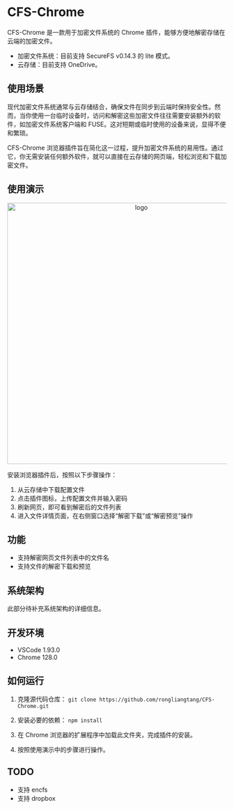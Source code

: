 # CFS-Chrome
CFS-Chrome 是一款用于加密文件系统的 Chrome 插件，能够方便地解密存储在云端的加密文件。

- 加密文件系统：目前支持 SecureFS v0.14.3 的 lite 模式。
- 云存储：目前支持 OneDrive。


## 使用场景
现代加密文件系统通常与云存储结合，确保文件在同步到云端时保持安全性。然而，当你使用一台临时设备时，访问和解密这些加密文件往往需要安装额外的软件，如加密文件系统客户端和 FUSE。这对短期或临时使用的设备来说，显得不便和繁琐。

CFS-Chrome 浏览器插件旨在简化这一过程，提升加密文件系统的易用性。通过它，你无需安装任何额外软件，就可以直接在云存储的网页端，轻松浏览和下载加密文件。


## 使用演示
<p align="center">
  <img
    alt="logo"
    src="https://blog-1259405505.cos.ap-guangzhou.myqcloud.com/CFS-Chrome-Demo-1.gif"
    width="600"
  />
</p>

安装浏览器插件后，按照以下步骤操作：
1. 从云存储中下载配置文件
2. 点击插件图标，上传配置文件并输入密码
3. 刷新网页，即可看到解密后的文件列表
4. 进入文件详情页面，在右侧窗口选择“解密下载”或“解密预览”操作



## 功能
- 支持解密网页文件列表中的文件名
- 支持文件的解密下载和预览


## 系统架构
此部分待补充系统架构的详细信息。


## 开发环境
- VSCode 1.93.0
- Chrome 128.0


## 如何运行
1. 克隆源代码仓库：
`git clone https://github.com/rongliangtang/CFS-Chrome.git`

2. 安装必要的依赖：
`npm install`

3. 在 Chrome 浏览器的扩展程序中加载此文件夹，完成插件的安装。

4. 按照使用演示中的步骤进行操作。

## TODO
- 支持 encfs
- 支持 dropbox








